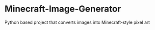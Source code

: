 # Minecraft-Image-Generator

Python based project that converts images into Minecraft-style pixel art